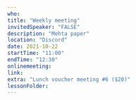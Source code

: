 ```yaml
---
who: 
title: "Weekly meeting"
invitedSpeaker: "FALSE"
description: "Mehta paper"
location: "Discord"
date: 2021-10-22
startTime: "11:00"
endTime: "12:30"
onlinemeeting: 
link: 
extra: "Lunch voucher meeting #6 ($20)"
lessonFolder: 
---
```

